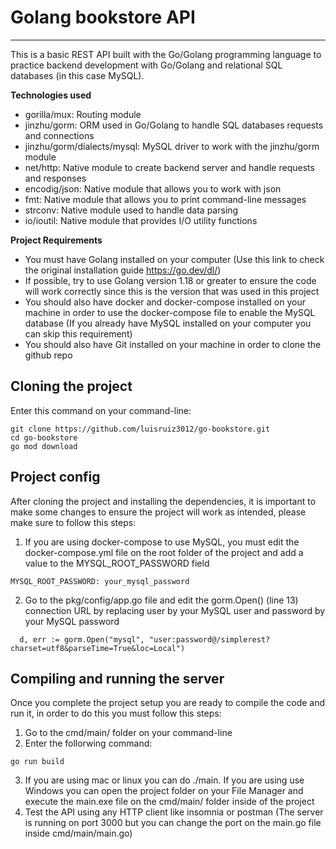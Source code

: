 # Golang bookstore API
---

This is a basic REST API built with the Go/Golang programming language to practice backend development with Go/Golang and relational SQL databases (in this case MySQL).

**Technologies used**

- gorilla/mux: Routing module
- jinzhu/gorm: ORM used in Go/Golang to handle SQL databases requests and connections
- jinzhu/gorm/dialects/mysql: MySQL driver to work with the jinzhu/gorm module
- net/http: Native module to create backend server and handle requests and responses
- encodig/json: Native module that allows you to work with json
- fmt: Native module that allows you to print command-line messages
- strconv: Native module used to handle data parsing
- io/ioutil: Native module that provides I/O utility functions


**Project Requirements**

- You must have Golang installed on your computer (Use this link to check the original installation guide https://go.dev/dl/)
- If possible, try to use Golang version 1.18 or greater to ensure the code will work correctly since this is the version that was used in this project
- You should also have docker and docker-compose installed on your machine in order to use the docker-compose file to enable the MySQL database (If you already have MySQL installed on your computer you can skip this requirement)
- You should also have Git installed on your machine in order to clone the github repo


## Cloning the project

Enter this command on your command-line:

```
git clone https://github.com/luisruiz3012/go-bookstore.git
cd go-bookstore
go mod download
```


## Project config

After cloning the project and installing the dependencies, it is important to make some changes to ensure the project will work as intended, please make sure to follow this steps:

1. If you are using docker-compose to use MySQL, you must edit the docker-compose.yml file on the root folder of the project and add a value to the MYSQL_ROOT_PASSWORD field

```
MYSQL_ROOT_PASSWORD: your_mysql_password
```

2. Go to the pkg/config/app.go file and edit the gorm.Open() (line 13) connection URL by replacing user by your MySQL user and password by your MySQL password

```
  d, err := gorm.Open("mysql", "user:password@/simplerest?charset=utf8&parseTime=True&loc=Local")
```


## Compiling and running the server

Once you complete the project setup you are ready to compile the code and run it, in order to do this you must follow this steps:

1. Go to the cmd/main/ folder on your command-line
2. Enter the follorwing command:
```
go run build
```
3. If you are using mac or linux you can do ./main. If you are using use Windows you can open the project folder on your File Manager and execute the main.exe file on the cmd/main/ folder inside of the project
4. Test the API using any HTTP client like insomnia or postman (The server is running on port 3000 but you can change the port on the main.go file inside cmd/main/main.go)


